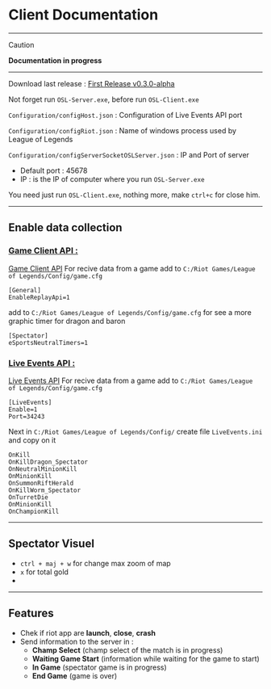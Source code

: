 # **Client** Documentation

---

> [!CAUTION] 
> **Documentation in progress** 

---
Download last release : [First Release v0.3.0-alpha](https://github.com/Sky-CSC/OSL/releases/tag/v0.3.0-alpha)

Not forget run ```OSL-Server.exe```, before run ```OSL-Client.exe```

```Configuration/configHost.json``` : Configuration of Live Events API port

```Configuration/configRiot.json``` : Name of windows process used by League of Legends

```Configuration/configServerSocketOSLServer.json``` : IP and Port of server 
- Default port : 45678
- IP : is the IP of computer where you run ```OSL-Server.exe```

You need just run ```OSL-Client.exe```, nothing more, make ```ctrl+c``` for close him.

---
## Enable data collection
### <ins>**Game Client API :**
[Game Client API](https://developer.riotgames.com/docs/lol#league-client-api)
For recive data from a game add to ```C:/Riot Games/League of Legends/Config/game.cfg```
```
[General]
EnableReplayApi=1
```

add to ```C:/Riot Games/League of Legends/Config/game.cfg``` for see a more graphic timer for dragon and baron  
```
[Spectator]
eSportsNeutralTimers=1
```

### <ins>**Live Events API :**
[Live Events API](https://github.com/SkinSpotlights/LiveEventsDocumentation) For recive data from a game add to ```C:/Riot Games/League of Legends/Config/game.cfg```

```
[LiveEvents]
Enable=1
Port=34243
```
Next in ```C:/Riot Games/League of Legends/Config/``` create file ```LiveEvents.ini``` and copy on it
```
OnKill
OnKillDragon_Spectator
OnNeutralMinionKill
OnMinionKill
OnSummonRiftHerald
OnKillWorm_Spectator
OnTurretDie
OnMinionKill
OnChampionKill
```

---

## Spectator Visuel

- ```ctrl + maj + w``` for change max zoom of map
- ```x``` for total gold
- 

---

## Features
- Chek if riot app are **launch**, **close**, **crash**
- Send information to the server in :
  - **Champ Select** (champ select of the match is in progress)
  - **Waiting Game Start** (information while waiting for the game to start)
  - **In Game** (spectator game is in progress)
  - **End Game** (game is over)
